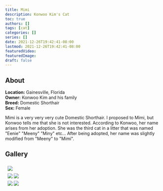 ```yaml
---
title: Mimi
description: Konwoo Kim's Cat
toc: true
authors: []
tags: [cat]
categories: []
series: []
date: 2021-12-26T19:42:41-08:00
lastmod: 2021-12-26T19:42:41-08:00
featuredVideo:
featuredImage:
draft: false
---
```


## About

**Location:** Gainesville, Florida  
**Owner:** Konwoo Kim and his family  
**Breed:** Domestic Shorthair  
**Sex:** Female  

Mimi is a very very very cute Domestic Shorthair. I proposed to Mimi, but Konwoo tells me that she is not interested. According to Konwoo, her name arises from her adoption. She was the third cat in a litter that was named "Eenie" "Meeny" "Miny" etc... After being adopted, her name was slightly modified from "Meeny" to "Mimi".

<style>
  .i_row {
    display: flex;
    flex-wrap: wrap;
    padding: 0 4px;
  }

  /* Create two equal columns that sits next to each other */
  .i_col_half {
    flex: 50%;
    padding: 0 4px;
  }

  .i_col_half img {
    margin-top: 8px;
    vertical-align: middle;
  }

  .i_col_full {
    flex: 100%;
    padding: 0 4px;
  }

  .i_col_full img {
    margin-top: 8px;
    vertical-align: middle;
  }
</style>

## Gallery
<div class="i_row">
  <div class="i_col_full">
    <img src="/cats/mimi/mimi_2.jpeg">
  </div>
  <div class="i_col_half">
    <img src="/cats/mimi/mimi_1.jpeg">
    <img src="/cats/mimi/mimi_5.png">
  </div>
  <div class="i_col_half">
    <img src="/cats/mimi/mimi_4.jpeg">
    <img src="/cats/mimi/mimi_3.jpeg">
  </div>
</div>